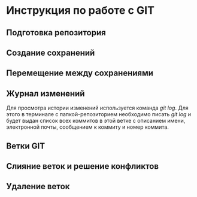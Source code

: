 # Инструкция по работе с GIT

## Подготовка репозитория

## Создание сохранений

## Перемещение между сохранениями

## Журнал изменений

Для просмотра истории изменений используется команда *git log*. Для этого в терминале с папкой-репозиторием необходимо писать *git log* и будет выдан список всех коммитов в этой ветке с описанием имени, электронной почты, сообщением к коммиту и номер коммита.

## Ветки GIT

## Слияние веток и решение конфликтов

## Удаление веток